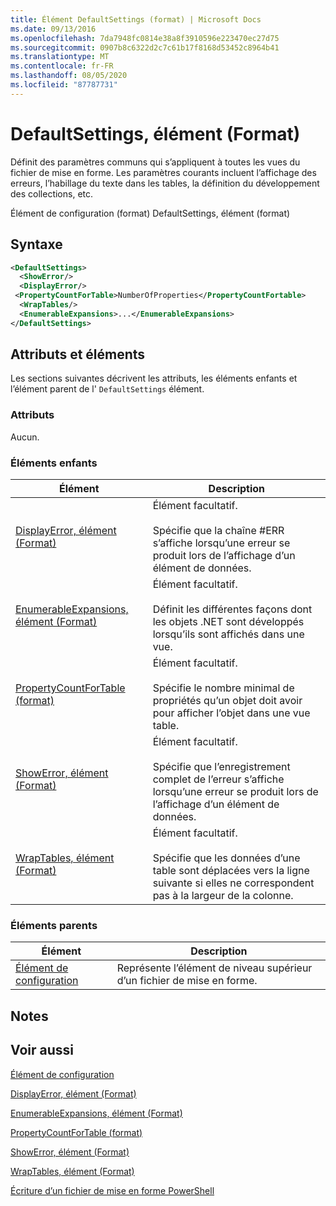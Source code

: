 ```yaml
---
title: Élément DefaultSettings (format) | Microsoft Docs
ms.date: 09/13/2016
ms.openlocfilehash: 7da7948fc0814e38a8f3910596e223470ec27d75
ms.sourcegitcommit: 0907b8c6322d2c7c61b17f8168d53452c8964b41
ms.translationtype: MT
ms.contentlocale: fr-FR
ms.lasthandoff: 08/05/2020
ms.locfileid: "87787731"
---
```

# <a name="defaultsettings-element-format"></a>DefaultSettings, élément (Format)

Définit des paramètres communs qui s’appliquent à toutes les vues du fichier de mise en forme. Les paramètres courants incluent l’affichage des erreurs, l’habillage du texte dans les tables, la définition du développement des collections, etc.

Élément de configuration (format) DefaultSettings, élément (format)

## <a name="syntax"></a>Syntaxe

```xml
<DefaultSettings>
  <ShowError/>
  <DisplayError/>
 <PropertyCountForTable>NumberOfProperties</PropertyCountFortable>
  <WrapTables/>
  <EnumerableExpansions>...</EnumerableExpansions>
</DefaultSettings>
```

## <a name="attributes-and-elements"></a>Attributs et éléments

Les sections suivantes décrivent les attributs, les éléments enfants et l’élément parent de l' `DefaultSettings` élément.

### <a name="attributes"></a>Attributs

Aucun.

### <a name="child-elements"></a>Éléments enfants

|Élément|Description|
|-------------|-----------------|
|[DisplayError, élément (Format)](./displayerror-element-format.md)|Élément facultatif.<br /><br /> Spécifie que la chaîne #ERR s’affiche lorsqu’une erreur se produit lors de l’affichage d’un élément de données.|
|[EnumerableExpansions, élément (Format)](./enumerableexpansions-element-format.md)|Élément facultatif.<br /><br /> Définit les différentes façons dont les objets .NET sont développés lorsqu’ils sont affichés dans une vue.|
|[PropertyCountForTable (format)](./propertycountfortable-element-format.md)|Élément facultatif.<br /><br /> Spécifie le nombre minimal de propriétés qu’un objet doit avoir pour afficher l’objet dans une vue table.|
|[ShowError, élément (Format)](./showerror-element-format.md)|Élément facultatif.<br /><br /> Spécifie que l’enregistrement complet de l’erreur s’affiche lorsqu’une erreur se produit lors de l’affichage d’un élément de données.|
|[WrapTables, élément (Format)](./wraptables-element-format.md)|Élément facultatif.<br /><br /> Spécifie que les données d’une table sont déplacées vers la ligne suivante si elles ne correspondent pas à la largeur de la colonne.|

### <a name="parent-elements"></a>Éléments parents

|Élément|Description|
|-------------|-----------------|
|[Élément de configuration](./configuration-element-format.md)|Représente l’élément de niveau supérieur d’un fichier de mise en forme.|

## <a name="remarks"></a>Notes

## <a name="see-also"></a>Voir aussi

[Élément de configuration](./configuration-element-format.md)

[DisplayError, élément (Format)](./displayerror-element-format.md)

[EnumerableExpansions, élément (Format)](./enumerableexpansions-element-format.md)

[PropertyCountForTable (format)](./propertycountfortable-element-format.md)

[ShowError, élément (Format)](./showerror-element-format.md)

[WrapTables, élément (Format)](./wraptables-element-format.md)

[Écriture d’un fichier de mise en forme PowerShell](./writing-a-powershell-formatting-file.md)
